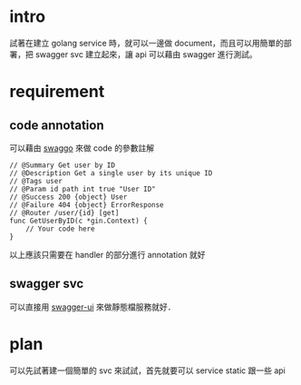 # intro
試著在建立 golang service 時，就可以一邊做 document，而且可以用簡單的部署，把 swagger svc 建立起來，讓 api 可以藉由 swagger 進行測試。

# requirement
## code annotation
可以藉由 [swaggo](https://github.com/swaggo/swag) 來做 code 的參數註解
```golang
// @Summary Get user by ID
// @Description Get a single user by its unique ID
// @Tags user
// @Param id path int true "User ID"
// @Success 200 {object} User
// @Failure 404 {object} ErrorResponse
// @Router /user/{id} [get]
func GetUserByID(c *gin.Context) {
    // Your code here
}

```
以上應該只需要在 handler 的部分進行 annotation 就好

## swagger svc
可以直接用 [swagger-ui](https://github.com/swagger-api/swagger-ui/blob/HEAD/docs/usage/installation.md) 來做靜態檔服務就好．

# plan
可以先試著建一個簡單的 svc 來試試，首先就要可以 service static 跟一些 api
